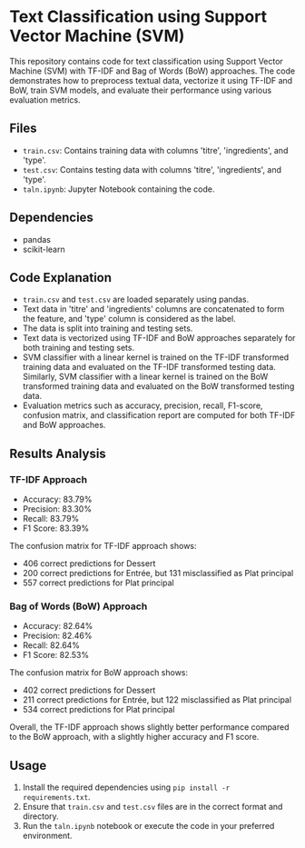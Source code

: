 # Text Classification using Support Vector Machine (SVM)

This repository contains code for text classification using Support Vector Machine (SVM) with TF-IDF and Bag of Words (BoW) approaches. The code demonstrates how to preprocess textual data, vectorize it using TF-IDF and BoW, train SVM models, and evaluate their performance using various evaluation metrics.

## Files

-   `train.csv`: Contains training data with columns 'titre', 'ingredients', and 'type'.
-   `test.csv`: Contains testing data with columns 'titre', 'ingredients', and 'type'.
-   `taln.ipynb`: Jupyter Notebook containing the code.

## Dependencies

-   pandas
-   scikit-learn

## Code Explanation

-   `train.csv` and `test.csv` are loaded separately using pandas.
-   Text data in 'titre' and 'ingredients' columns are concatenated to form the feature, and 'type' column is considered as the label.
-   The data is split into training and testing sets.
-   Text data is vectorized using TF-IDF and BoW approaches separately for both training and testing sets.
-   SVM classifier with a linear kernel is trained on the TF-IDF transformed training data and evaluated on the TF-IDF transformed testing data. Similarly, SVM classifier with a linear kernel is trained on the BoW transformed training data and evaluated on the BoW transformed testing data.
-   Evaluation metrics such as accuracy, precision, recall, F1-score, confusion matrix, and classification report are computed for both TF-IDF and BoW approaches.

## Results Analysis

### TF-IDF Approach

-   Accuracy: 83.79%
-   Precision: 83.30%
-   Recall: 83.79%
-   F1 Score: 83.39%

The confusion matrix for TF-IDF approach shows:

-   406 correct predictions for Dessert
-   200 correct predictions for Entrée, but 131 misclassified as Plat principal
-   557 correct predictions for Plat principal

### Bag of Words (BoW) Approach

-   Accuracy: 82.64%
-   Precision: 82.46%
-   Recall: 82.64%
-   F1 Score: 82.53%

The confusion matrix for BoW approach shows:

-   402 correct predictions for Dessert
-   211 correct predictions for Entrée, but 122 misclassified as Plat principal
-   534 correct predictions for Plat principal

Overall, the TF-IDF approach shows slightly better performance compared to the BoW approach, with a slightly higher accuracy and F1 score.

## Usage

1. Install the required dependencies using `pip install -r requirements.txt`.
2. Ensure that `train.csv` and `test.csv` files are in the correct format and directory.
3. Run the `taln.ipynb` notebook or execute the code in your preferred environment.
